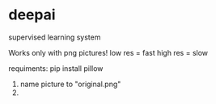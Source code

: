 # deepai
supervised learning system

Works only with png pictures!
low res = fast
high res = slow

requiments:
pip install pillow

1. name picture to "original.png"
2. 
